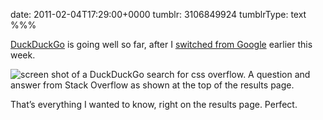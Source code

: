 date: 2011-02-04T17:29:00+0000
tumblr: 3106849924
tumblrType: text
%%%

[DuckDuckGo][d] is going well so far, after I [switched from Google][g] earlier this week.

<img src="tumblr_lg3s4rbZ0M1qb1802.png" alt="screen shot of a DuckDuckGo search for css overflow. A question and answer from Stack Overflow as shown at the top of the results page." />

That’s everything I wanted to know, right on the results page. Perfect. 

[d]: http://duckduckgo.com/
[g]: /post/3055107773
